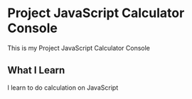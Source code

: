 # Project JavaScript Calculator Console

This is my Project JavaScript Calculator Console

## What I Learn

I learn to do calculation on JavaScript

